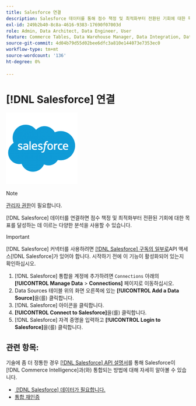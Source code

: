 ```yaml
---
title: Salesforce 연결
description: Salesforce 데이터를 통해 점수 책정 및 최적화부터 전환된 기회에 대한 목표를 달성하는 것까지 다양한 분석을 구현하는 방법을 알아봅니다.
exl-id: 249b2b40-8c8a-4616-9383-17690f07003d
role: Admin, Data Architect, Data Engineer, User
feature: Commerce Tables, Data Warehouse Manager, Data Integration, Data Import/Export
source-git-commit: 4d04b79d55d02bee6dfc3a810e144073e7353ec0
workflow-type: tm+mt
source-wordcount: '136'
ht-degree: 0%

---
```


# [!DNL Salesforce] 연결

![Salesforce 로고](../../../assets/Salesforce_Logo.png)

>[!NOTE]
>
>[관리자 권한](../../../administrator/user-management/user-management.md)이 필요합니다.

[!DNL Salesforce] 데이터를 연결하면 점수 책정 및 최적화부터 전환된 기회에 대한 목표를 달성하는 데 이르는 다양한 분석을 사용할 수 있습니다.

>[!IMPORTANT]
>
>[!DNL Salesforce] 커넥터를 사용하려면 [[!DNL Salesforce]  구독의 일부로 &#x200B;](../integrations/salesforce.md)API 액세스[!DNL Salesforce]가 있어야 합니다. 시작하기 전에 이 기능이 활성화되어 있는지 확인하십시오.

1. [!DNL Salesforce] 통합을 계정에 추가하려면 `Connections` 아래의 **[!UICONTROL Manage Data** > **Connections]** 페이지로 이동하십시오.
1. Data Sources 테이블 위의 화면 오른쪽에 있는 **[!UICONTROL Add a Data Source]**&#x200B;을(를) 클릭합니다.
1. [!DNL Salesforce] 아이콘을 클릭합니다.
1. **[!UICONTROL Connect to Salesforce]**&#x200B;을(를) 클릭합니다.
1. [!DNL Salesforce] 자격 증명을 입력하고 **[!UICONTROL Login to Salesforce]**&#x200B;을(를) 클릭합니다.

## 관련 항목:

기술에 좀 더 정통한 경우 [[!DNL Salesforce] API 설명서](https://developer.salesforce.com/docs/atlas.en-us.api_rest.meta/api_rest/intro_what_is_rest_api.htm)를 통해 Salesforce이 [!DNL Commerce Intelligence]과(와) 통합되는 방법에 대해 자세히 알아볼 수 있습니다.

* [&#x200B; [!DNL Salesforce] 데이터가 필요합니다.](../integrations/salesforce-data.md)
* [통합 재인증](https://experienceleague.adobe.com/docs/commerce-knowledge-base/kb/how-to/mbi-reauthenticating-integrations.html)
